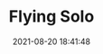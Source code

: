 ---
title: Flying Solo
date: 2021-08-20 18:41:48
excerpt: Thoughts on climbing dangerous peaks alone.
category: outdoors
---